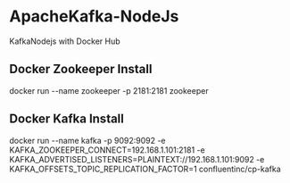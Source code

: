 # ApacheKafka-NodeJs
KafkaNodejs with Docker Hub

Docker Zookeeper Install
------------------------------------------------
docker run --name zookeeper -p 2181:2181 zookeeper


Docker Kafka Install
------------------------------------------------
docker run --name kafka -p 9092:9092 -e KAFKA_ZOOKEEPER_CONNECT=192.168.1.101:2181 -e KAFKA_ADVERTISED_LISTENERS=PLAINTEXT://192.168.1.101:9092 -e KAFKA_OFFSETS_TOPIC_REPLICATION_FACTOR=1 confluentinc/cp-kafka
